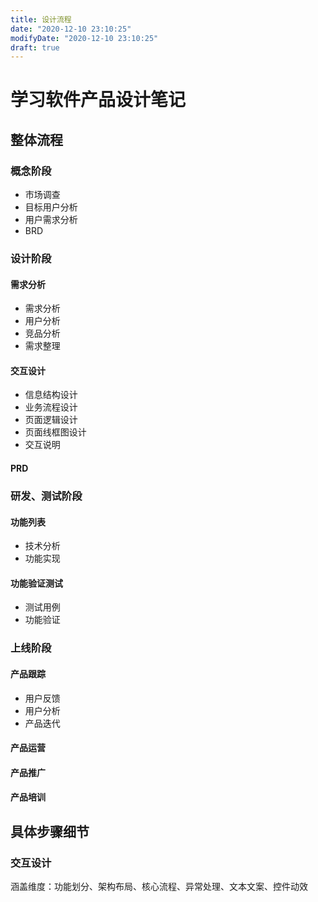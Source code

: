 ```yaml
---
title: 设计流程
date: "2020-12-10 23:10:25"
modifyDate: "2020-12-10 23:10:25"
draft: true
---
```

# 学习软件产品设计笔记
## 整体流程
### 概念阶段
-   市场调查
-   目标用户分析
-   用户需求分析
-   BRD

### 设计阶段
#### 需求分析
-   需求分析
-   用户分析
-   竞品分析
-   需求整理
#### 交互设计
-   信息结构设计
-   业务流程设计
-   页面逻辑设计
-   页面线框图设计
-   交互说明
#### PRD
### 研发、测试阶段
#### 功能列表
-   技术分析
-   功能实现
#### 功能验证测试
-   测试用例
-   功能验证
### 上线阶段
#### 产品跟踪
-   用户反馈
-   用户分析
-   产品迭代
#### 产品运营
#### 产品推广
#### 产品培训

## 具体步骤细节
### 交互设计
涵盖维度：功能划分、架构布局、核心流程、异常处理、文本文案、控件动效
